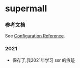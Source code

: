 # supermall
### 参考文档 
See [Configuration Reference](https://cli.vuejs.org/config/).

### 2021
- 保存了,我2021年学习 ssr 的痕迹

